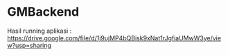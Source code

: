 # GMBackend
Hasil running aplikasi : https://drive.google.com/file/d/1j9ujMP4bQBisk9xNat1rJgfiaUMwW3ye/view?usp=sharing
